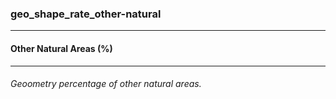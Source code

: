 ### geo_shape_rate_other-natural



------
#### Other Natural Areas (%)



------
###### Geoometry percentage of other natural areas.